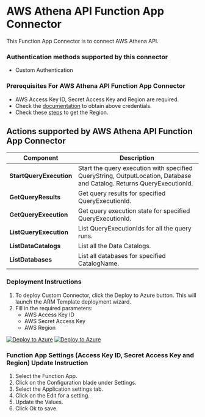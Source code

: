 # AWS Athena API Function App Connector

This Function App Connector is to connect AWS Athena API.

### Authentication methods supported by this connector

* Custom Authentication

### Prerequisites For AWS Athena API Function App Connector

* AWS Access Key ID, Secret Access Key and Region are required.
* Check the [documentation](https://docs.aws.amazon.com/IAM/latest/UserGuide/id_credentials_access-keys.html) to obtain above credentials.
* Check these [steps](https://docs.aws.amazon.com/AWSEC2/latest/UserGuide/using-regions-availability-zones.html#using-regions-availability-zones-describe) to get the Region.


## Actions supported by AWS Athena API Function App Connector

| **Component** | **Description** |
| --------- | -------------- |
| **StartQueryExecution** | Start the query execution with specified QueryString, OutputLocation, Database and Catalog. Returns QueryExecutionId. |
| **GetQueryResults** | Get query results for specified QueryExecutionId. |
| **GetQueryExecution** | Get query execution state for specified QueryExecutionId. |
| **ListQueryExecution** | List QueryExecutionIds for all the query runs. |
| **ListDataCatalogs** | List all the Data Catalogs. |
| **ListDatabases** | List all databases for specified CatalogName. |

### Deployment Instructions

1. To deploy Custom Connector, click the Deploy to Azure button. This will launch the ARM Template deployment wizard.
2. Fill in the required parameters:
    - AWS Access Key ID
    - AWS Secret Access Key
    - AWS Region

[![Deploy to Azure](https://aka.ms/deploytoazurebutton)](https://portal.azure.com/#create/Microsoft.Template/uri/https%3A%2F%2Fraw.githubusercontent.com%2FAzure%2FAzure-Sentinel%2Fmaster%2FSolutions%2FAWSAthena%2FPlaybooks%2FCustomConnector%2FAWSAthena_FunctionAppConnector%2Fazuredeploy.json) [![Deploy to Azure](https://aka.ms/deploytoazuregovbutton)](https://portal.azure.us/#create/Microsoft.Template/uri/https%3A%2F%2Fraw.githubusercontent.com%2FAzure%2FAzure-Sentinel%2Fmaster%2FSolutions%2FAWSAthena%2FPlaybooks%2FCustomConnector%2FAWSAthena_FunctionAppConnector%2Fazuredeploy.json)

### Function App Settings (Access Key ID, Secret Access Key and Region) Update Instruction
1. Select the Function App.
2. Click on the Configuration blade under Settings.
3. Select the Application settings tab.
4. Click on the Edit for a setting.
5. Update the Values.
6. Click Ok to save.
